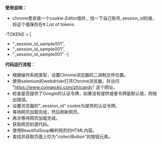 **使用说明：**
- chrome里安装一个cookie-Editor插件，找一下自己账号_session_id的值，将这个值保存在# List of tokens

-TOKENS = [
-    "_session_id_sample001",
-    "_session_id_sample001",
-    "_session_id_sample001"
-]

**代码运行流程：**
-	根据操作系统类型，设置Chrome浏览器的二进制文件位置。
-	使用selenium的webdriver打开Chrome浏览器，并访问    "https://www.coingecko.com/zh/candy"   这个网址。
-	检查是否提供了Google的认证令牌，如果没有提供或者令牌是默认值，则抛出错误。
-	设置浏览器的"_session_id" cookie为提供的认证令牌。
-	等待网页加载完成，然后刷新网页。
-	再次等待网页加载完成。
-	获取网页的源代码。
-	使用BeautifulSoup解析网页的HTML内容。
-	查找并获取页面上ID为"collectButton"的按钮元素。
